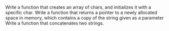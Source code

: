 Write a function that creates an array of chars, and initializes it with a specific char.
Write a function that returns a pointer to a newly allocated space in memory, which contains a copy of the string given as a parameter
Write a function that concatenates two strings.
